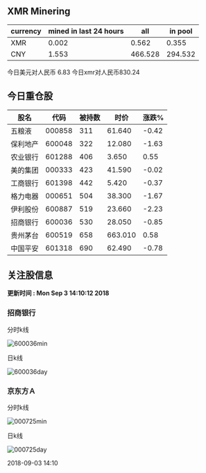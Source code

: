 ## XMR Minering

|currency|mined in last 24 hours|all|in pool|
|---|---|---|---|
|XMR|0.002|0.562|0.355|
|CNY|1.553|466.528|294.532|

今日美元对人民币 6.83	今日xmr对人民币830.24


## 今日重仓股 

|股名|代码|被持数|时价|涨跌%|
|---|---|---|---|---|
|五粮液|000858|311|61.640|-0.42|
|保利地产|600048|322|12.080|-1.63|
|农业银行|601288|406|3.650|0.55|
|美的集团|000333|423|41.590|-0.02|
|工商银行|601398|442|5.420|-0.37|
|格力电器|000651|504|38.300|-1.67|
|伊利股份|600887|519|23.660|-2.23|
|招商银行|600036|530|28.050|-0.85|
|贵州茅台|600519|658|663.010|0.58|
|中国平安|601318|690|62.490|-0.78|

## 关注股信息
**更新时间 : Mon Sep  3 14:10:12 2018**
### 招商银行 
分时k线

![600036min](http://image.sinajs.cn/newchart/min/n/sh600036.gif)

日k线

![600036day](http://image.sinajs.cn/newchart/daily/n/sh600036.gif)

### 京东方Ａ 
分时k线

![000725min](http://image.sinajs.cn/newchart/min/n/sz000725.gif)

日k线

![000725day](http://image.sinajs.cn/newchart/daily/n/sz000725.gif)

2018-09-03 14:10